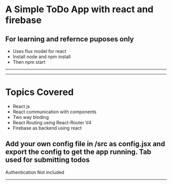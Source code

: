 # A Simple ToDo App with react and firebase 

## For learning and refernce puposes only

* Uses flux model for react
* Install node and npm install
* Then npm start
____
___
# Topics Covered #
* React js
* React communication with components
* Two way binding
* React Routing using React-Router V4
* Firebase as backend using react

## Add your own config file in /src as config.jsx and export the config to get the app running. Tab used for submitting todos

Authentication Not included
___